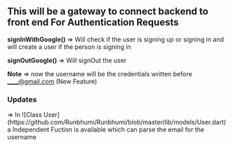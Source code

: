 <h2>This will be a gateway to connect backend to front end For Authentication Requests</h2>

__signInWithGoogle()__ => Will check if the user is signing up  or signing in and will create a user if the person is signing in 

__signOutGoogle()__ => Will signOut the user 


__Note__ => now the username will be the credentials written before ____@gmail.com (New Feature)

<h3>Updates</h3> 
<p>
=> In ![Class User](https://github.com/Runbhumi/Runbhumi/blob/master/lib/models/User.dart) a Independent Fuction is available which can parse the email for the  username
</p>
